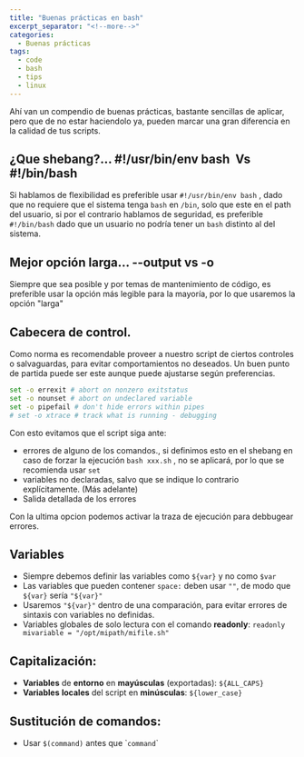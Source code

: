 ```yaml
---
title: "Buenas prácticas en bash"
excerpt_separator: "<!--more-->"
categories:
  - Buenas prácticas
tags:
  - code
  - bash
  - tips
  - linux
---
```


Ahí van un compendio de buenas prácticas, bastante sencillas de aplicar, pero que de no estar haciendolo ya, pueden marcar una gran diferencia en la calidad de tus scripts.

## ¿Que shebang?... #!/usr/bin/env bash  Vs  #!/bin/bash
Si hablamos de flexibilidad es preferible usar `#!/usr/bin/env bash` , dado que no requiere que el sistema tenga `bash` en `/bin`, solo que este en el path del usuario, si por el contrario hablamos de seguridad, es preferible `#!/bin/bash` dado que un usuario no podría tener un `bash` distinto al del sistema.

## Mejor opción larga... --output vs -o
Siempre que sea posible y por temas de mantenimiento de código, es preferible usar la opción más legible para la mayoría, por lo que usaremos la opción "larga"


## Cabecera de control.
Como norma es recomendable proveer a nuestro script de ciertos controles o salvaguardas, para evitar comportamientos no deseados.
Un buen punto de partida puede ser este aunque puede ajustarse según preferencias.

```bash
set -o errexit # abort on nonzero exitstatus
set -o nounset # abort on undeclared variable
set -o pipefail # don't hide errors within pipes
# set -o xtrace # track what is running - debugging
```

Con esto evitamos que el script siga ante:
* errores de alguno de los comandos., si definimos esto en el shebang en caso de forzar la ejecución `bash xxx.sh` , no se aplicará, por lo que se recomienda usar `set`
* variables no declaradas, salvo que se indique lo contrario explícitamente. (Más adelante)
* Salida detallada de los errores 

Con la ultima opcion podemos activar la traza de ejecución para debbugear errores.

## Variables
* Siempre debemos definir las variables como `${var}` y no como `$var`
* Las variables que pueden contener `space:` deben usar `""`, de modo que `${var}` sería `"${var}"`
* Usaremos `"${var}"` dentro de una comparación, para evitar errores de sintaxis con variables no definidas.
* Variables globales de solo lectura con el comando **readonly**: `readonly mivariable = "/opt/mipath/mifile.sh"`

## Capitalización:
* **Variables** de **entorno** en **mayúsculas** (exportadas): `${ALL_CAPS}`
* **Variables** **locales** del script en **minúsculas**: `${lower_case}`

## Sustitución de comandos:
* Usar `$(command)` antes que \``command`\`
